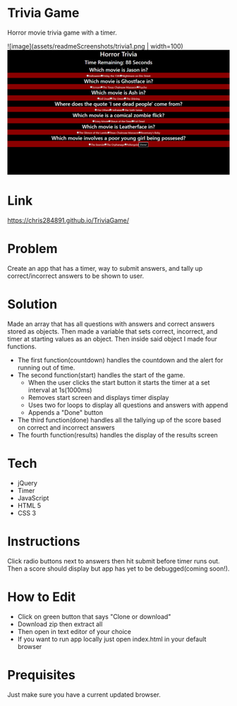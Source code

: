 # Trivia Game
Horror movie trivia game with a timer.

![image](assets/readmeScreenshots/trivia1.png | width=100)
![image](assets/readmeScreenshots/trivia2.png)


# Link
https://chris284891.github.io/TriviaGame/

# Problem
Create an app that has a timer, way to submit answers, and tally up correct/incorrect answers to be shown to user.

# Solution
Made an array that has all questions with answers and correct answers stored as objects. Then made a variable that sets correct, incorrect, and timer at starting values as an object. Then inside said object I made four functions. 
- The first function(countdown) handles the countdown and the alert for running out of time. 
- The second function(start) handles the start of the game.
    - When the user clicks the start button it starts the timer at a set interval at 1s(1000ms)
    - Removes start screen and displays timer display
    - Uses two for loops to display all questions and answers with append
    - Appends a "Done" button
- The third function(done) handles all the tallying up of the score based on correct and incorrect answers
- The fourth function(results) handles the display of the results screen

# Tech
- jQuery
- Timer
- JavaScript
- HTML 5
- CSS 3

# Instructions
Click radio buttons next to answers then hit submit before timer runs out. Then a score should display but app has yet to be debugged(coming soon!).

# How to Edit
- Click on green button that says "Clone or download"
- Download zip then extract all
- Then open in text editor of your choice
- If you want to run app locally just open index.html in your default browser

# Prequisites
Just make sure you have a current updated browser.

